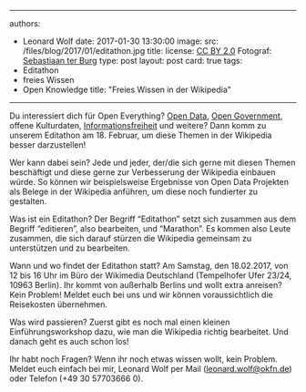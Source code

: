 
---
authors:
- Leonard Wolf
date: 2017-01-30 13:30:00
image:
  src: /files/blog/2017/01/editathon.jpg
  title: 
  license: <a href="https://creativecommons.org/licenses/by/2.0/">CC BY 2.0</a> Fotograf: <a href="https://www.flickr.com/photos/ter-burg/16058331118/in/photolist-qt29nU-qt9mV6-eiTKGm-qHizj9-dPRRjF-eiViuN-qkiJWV-qKAn3t-eiVhGs-eiMMr8-qt29qE-eZdEsR-ecNVrs-eiViL5-qHizRm-nn3Pjo-6J7g22-qt9mvD-eiN2dF-qFJ7CX-eiTKty-eiVibb-eiPy76-6Jbjqw-qFJajD-eiPxYt-eiVi2J-mGrjDD-qFAnRb-eiVisb-eiPz9e-eiVibC-eiViQj-e5omic-eiTw2f-6Jbkh3-e5omBZ-eZdCn4-dkiQai-eiVioC-dPXsu7-eiTKAJ-eiViib-gJ3nJS-eiN2hV-gJ48up-eiPyrt-h4CmA7-e77xY9-eiPz3a">Sebastiaan ter Burg</a>
type: post
layout: post
card: true
tags:
- Editathon
- freies Wissen
- Open Knowledge
title: "Freies Wissen in der Wikipedia"
---

Du interessiert dich für Open Everything? <a href="https://de.wikipedia.org/wiki/Open_Data">Open Data</a>, <a href="https://de.wikipedia.org/wiki/Open_Government">Open Government</a>, offene Kulturdaten, <a href="https://de.wikipedia.org/wiki/Informationsfreiheit">Informationsfreiheit</a> und weitere? Dann komm zu unserem Editathon am 18. Februar, um diese Themen in der Wikipedia besser darzustellen! 

Wer kann dabei sein? Jede und jeder, der/die sich gerne mit diesen Themen beschäftigt und diese gerne zur Verbesserung der Wikipedia einbauen würde. So können wir beispielsweise Ergebnisse von Open Data Projekten als Belege in der Wikipedia anführen, um diese noch fundierter zu gestalten.

Was ist ein Editathon? Der Begriff “Editathon” setzt sich zusammen aus dem Begriff “editieren”, also bearbeiten, und “Marathon”. Es kommen also Leute zusammen, die sich darauf stürzen die Wikipedia gemeinsam zu unterstützen und zu bearbeiten.

Wann und wo findet der Editathon statt? Am Samstag, den 18.02.2017, von 12 bis 16 Uhr im Büro der Wikimedia Deutschland (Tempelhofer Ufer 23/24, 10963 Berlin). Ihr kommt von außerhalb Berlins und wollt extra anreisen? Kein Problem! Meldet euch bei uns und wir können voraussichtlich die Reisekosten übernehmen.

Was wird passieren? Zuerst gibt es noch mal einen kleinen Einführungsworkshop dazu, wie man die Wikipedia richtig bearbeitet. Und danach geht es auch schon los!

Ihr habt noch Fragen? Wenn ihr noch etwas wissen wollt, kein Problem. Meldet euch einfach bei mir, Leonard Wolf per Mail (leonard.wolf@okfn.de) oder Telefon (+49 30 57703666 0).
